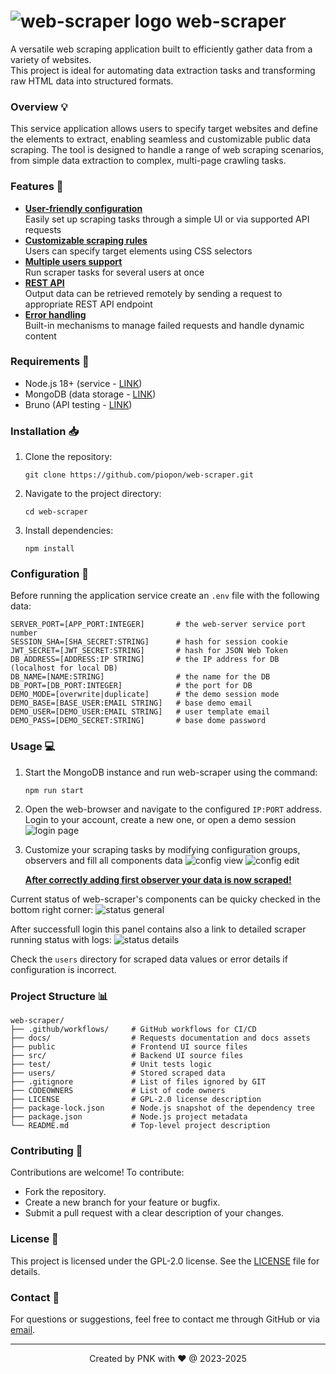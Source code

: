 # ![web-scraper logo](./public/img/logo/logo-32_45deg.png "web-scraper") web-scraper

A versatile web scraping application built to efficiently gather data from a variety of websites.<br>
This project is ideal for automating data extraction tasks and transforming raw HTML data into structured formats.

### Overview 💡

This service application allows users to specify target websites and define the elements to extract, enabling seamless and customizable public data scraping.
The tool is designed to handle a range of web scraping scenarios, from simple data extraction to complex, multi-page crawling tasks.

### Features 🎨

- <ins>**User-friendly configuration**</ins><br>
  Easily set up scraping tasks through a simple UI or via supported API requests
- <ins>**Customizable scraping rules**</ins><br>
  Users can specify target elements using CSS selectors
- <ins>**Multiple users support**</ins><br>
  Run scraper tasks for several users at once
- <ins>**REST API**</ins><br>
  Output data can be retrieved remotely by sending a request to appropriate REST API endpoint
- <ins>**Error handling**</ins><br>
  Built-in mechanisms to manage failed requests and handle dynamic content

### Requirements 📝

- Node.js 18+ (service - [LINK](https://nodejs.org/en/download))
- MongoDB (data storage - [LINK](https://www.mongodb.com/try/download/community))
- Bruno (API testing - [LINK](https://github.com/usebruno/bruno))

### Installation 📥

1. Clone the repository:
   ```
   git clone https://github.com/piopon/web-scraper.git
   ```
2. Navigate to the project directory:
   ```
   cd web-scraper
   ```
3. Install dependencies:
   ```
   npm install
   ```

### Configuration 🔧

Before running the application service create an `.env` file with the following data:
```
SERVER_PORT=[APP_PORT:INTEGER]       # the web-server service port number
SESSION_SHA=[SHA_SECRET:STRING]      # hash for session cookie
JWT_SECRET=[JWT_SECRET:STRING]       # hash for JSON Web Token
DB_ADDRESS=[ADDRESS:IP STRING]       # the IP address for DB (localhost for local DB)
DB_NAME=[NAME:STRING]                # the name for the DB
DB_PORT=[DB_PORT:INTEGER]            # the port for DB
DEMO_MODE=[overwrite|duplicate]      # the demo session mode
DEMO_BASE=[BASE_USER:EMAIL STRING]   # base demo email
DEMO_USER=[DEMO_USER:EMAIL STRING]   # user template email
DEMO_PASS=[DEMO_SECRET:STRING]       # base dome password
```

### Usage 💻

1. Start the MongoDB instance and run web-scraper using the command:
   ```
   npm run start
   ```
2. Open the web-browser and navigate to the configured `IP:PORT` address.<br>
   Login to your account, create a new one, or open a demo session
   ![login page](./docs/images/000_login.png "web-scraper login")
3. Customize your scraping tasks by modifying configuration groups, observers and fill all components data
   ![config view](./docs/images/001_config-view.png "web-scraper config view")
   ![config edit](./docs/images/002_config-edit.png "web-scraper config edit")

   __<ins>After correctly adding first observer your data is now scraped!</ins>__

Current status of web-scraper's components can be quicky checked in the bottom right corner:
![status general](./docs/images/003_status-general.png "web-scraper status preview")

After successfull login this panel contains also a link to detailed scraper running status with logs:
![status details](./docs/images/004_status-view.png "web-scraper status view")

Check the `users` directory for scraped data values or error details if configuration is incorrect.

### Project Structure 📊

```
web-scraper/
├── .github/workflows/     # GitHub workflows for CI/CD
├── docs/                  # Requests documentation and docs assets
├── public                 # Frontend UI source files
├── src/                   # Backend UI source files
├── test/                  # Unit tests logic
├── users/                 # Stored scraped data
├── .gitignore             # List of files ignored by GIT
├── CODEOWNERS             # List of code owners
├── LICENSE                # GPL-2.0 license description
├── package-lock.json      # Node.js snapshot of the dependency tree
├── package.json           # Node.js project metadata
└── README.md              # Top-level project description
```

### Contributing 🤝

Contributions are welcome! To contribute:
- Fork the repository.
- Create a new branch for your feature or bugfix.
- Submit a pull request with a clear description of your changes.

### License 📜

This project is licensed under the GPL-2.0 license.
See the [LICENSE](./LICENSE) file for details.

### Contact 💬

For questions or suggestions, feel free to contact me through GitHub or via [email](mailto:piopon.github@gmail.com).

---
<p align="center">Created by PNK with ❤ @ 2023-2025</p>